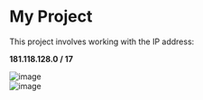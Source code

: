 # My Project

This project involves working with the IP address:

**181.118.128.0 / 17**

![image](https://github.com/rakibulhasanshowrov/data-communication-and-networking/assets/107705437/a2fe733e-44ae-4b3c-bc94-0bbf48e9da53)
<br>
![image](https://github.com/rakibulhasanshowrov/data-communication-and-networking/assets/107705437/20ab2743-0da7-4e94-95ba-00ae16f3dfdd)

